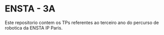 # ENSTA - 3A

Este repositorio contem os TPs referentes ao terceiro ano do percurso de robotica da ENSTA IP Paris.
